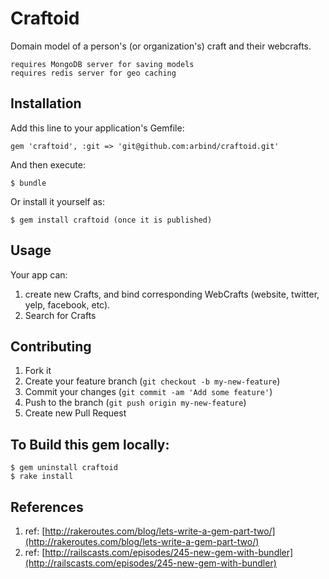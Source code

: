 # Craftoid

Domain model of a person's (or organization's) craft and their webcrafts.

    requires MongoDB server for saving models
    requires redis server for geo caching

## Installation

Add this line to your application's Gemfile:

    gem 'craftoid', :git => 'git@github.com:arbind/craftoid.git'

And then execute:

    $ bundle

Or install it yourself as:

    $ gem install craftoid (once it is published)

## Usage

Your app can:
1. create new Crafts, and bind corresponding WebCrafts (website, twitter, yelp, facebook, etc).
2. Search for Crafts

## Contributing

1. Fork it
2. Create your feature branch (`git checkout -b my-new-feature`)
3. Commit your changes (`git commit -am 'Add some feature'`)
4. Push to the branch (`git push origin my-new-feature`)
5. Create new Pull Request

## To Build this gem locally:
    $ gem uninstall craftoid
    $ rake install

## References

1. ref: [http://rakeroutes.com/blog/lets-write-a-gem-part-two/](http://rakeroutes.com/blog/lets-write-a-gem-part-two/)
2. ref: [http://railscasts.com/episodes/245-new-gem-with-bundler](http://railscasts.com/episodes/245-new-gem-with-bundler)
